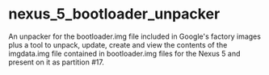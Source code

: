 # nexus_5_bootloader_unpacker
An unpacker for the bootloader.img file included in Google's factory images plus a tool to unpack, update, create and view the contents of the imgdata.img file contained in bootloader.img files for the Nexus 5 and present on it as partition #17.
